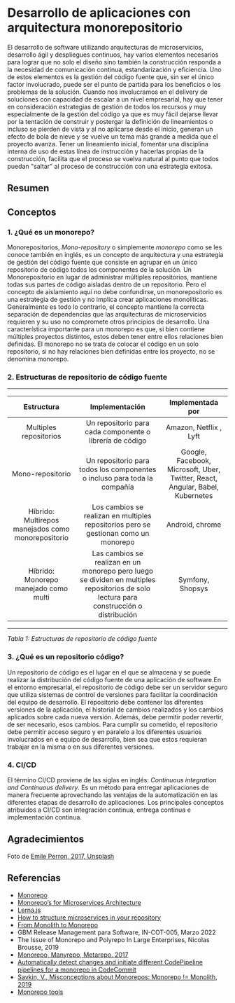 # Desarrollo de aplicaciones con arquitectura monorepositorio

El desarrollo de software utilizando arquitecturas de microservicios, desarrollo ágil y despliegues continuos, hay varios elementos necesarios para lograr que no solo el diseño sino también la construcción responda a la necesidad de comunicación continua, estandarización y eficiencia. Uno de estos elementos es la gestión del código fuente que, sin ser el único factor involucrado, puede ser el punto de partida para los beneficios o los problemas de la solución.
Cuando nos involucramos en el delivery de soluciones con capacidad de escalar a un nivel empresarial, hay que tener en consideración estrategias de gestión de todos los recursos y muy especialmente de la gestión del código ya que es muy fácil dejarse llevar por la tentación de construir y postergar la definición de lineamientos o incluso se pierden de vista y al no aplicarse desde el inicio, generan un efecto de bola de nieve y se vuelve un tema más grande a medida que el proyecto avanza.
Tener un lineamiento inicial, fomentar una disciplina interna de uso de estas línea de instrucción y hacerlas propias de la construcción, facilita que el proceso se vuelva natural al punto que todos puedan "saltar" al proceso de construcción con una estrategia exitosa.

## Resumen

## Conceptos

### 1. ¿Qué es un monorepo?

Monorepositorios, *Mono-repository* o simplemente *monorepo* como se les conoce también en inglés, es un concepto de arquitectura y una estrategia de gestión  del código fuente que consiste en agrupar en un único repositorio de código todos los componentes de la solución.
Un Monorepositorio en lugar de administrar múltiples repositorios, mantiene todas sus partes de código aisladas dentro de un repositorio. Pero el concepto de aislamiento aquí no debe confundirse, un monorepositorio es una estrategia de gestión y no implica crear aplicaciones monolíticas.  Generalmente es todo lo contrario, el concepto mantiene la correcta separación de dependencias que las arquitecturas de microservicios requieren y su uso no compromete otros principios de desarrollo.
Una característica importante para un monorepo es que, si bien contiene múltiples proyectos distintos, estos deben tener entre ellos relaciones bien definidas. El monorepo no se trata de colocar el código en un solo repositorio, si no hay relaciones bien definidas entre los proyecto, no se denomina monorepo. 

### 2. Estructuras de repositorio de código fuente
---
|       Estructura       |                    Implementación             |                              Implementada  por                          |
| :--------------------: | :--------------------------------------------------------------------: | :--------------------------------------------------------------------: |
| Multiples repositorios |   Un repositorio para cada componente o librería de código   |   Amazon, Netflix , Lyft                             |
|    Mono-repositorio    | Un repositorio para todos los componentes o incluso para toda la compañía | Google, Facebook, Microsoft, Uber, Twitter, React, Angular, Babel, Kubernetes |
| Híbrido: Multirepos manejados como  monorepositorio | Los cambios se realizan en multiples repositorios pero se gestionan como un monorepo  | Android, chrome |
| Híbrido: Monorepo manejado como multi | Las cambios se realizan en un monorepo pero luego se dividen en multiples repositorios de solo lectura para construcción o distribución | Symfony, Shopsys | 
---
*Tabla 1: Estructuras de repositorio de código fuente*

### 3. ¿Qué es un repositorio código?

Un repositorio de código es el lugar en el que se almacena y se puede realizar la distribución del código fuente de una aplicación de software.En el entorno empresarial, el repositorio de código debe ser un servidor seguro que utiliza sistemas de control de versiones para facilitar la coordinación del equipo de desarrollo. El repositorio debe contener las diferentes versiones de la aplicación, el historial de cambios realizados y los cambios aplicados sobre cada nueva versión. Además, debe permitir poder revertir, de ser necesario, esos cambios. Para cumplir su cometido, el repositorio debe permitir  acceso seguro y en paralelo a los diferentes usuarios involucrados en e equipo de desarrollo, bien sea que estos requieran trabajar en la misma o en sus diferentes versiones.


### 4. CI/CD

El término CI/CD proviene de las siglas en inglés: *Continuous integration and Continuous delivery*. Es un método para entregar aplicaciones de manera frecuente aprovechando las ventajas de la automatización en las diferentes etapas de desarrollo de aplicaciones. Los principales conceptos atribuidos a CI/CD son integración continua, entrega continua e implementación continua. 


## Agradecimientos

Foto de [Emile Perron, 2017, Unsplash](https://unsplash.com/photos/xrVDYZRGdw4?utm_source=unsplash&utm_medium=referral&utm_content=creditShareLink)

## Referencias

* [Monorepo](https://en.wikipedia.org/wiki/Monorepo)
* [Monorepo’s for Microservices Architecture](https://dzone.com/articles/monorepos-for-microservices-commerce-architecture)
* [Lerna.js](https://lerna.js.org/)
* [How to structure microservices in your repository](https://softwareengineering.stackexchange.com/questions/386066/how-to-structure-microservices-in-your-repository)
* [From Monolith to Monorepo](https://medium.com/@brockreece/from-monolith-to-monorepo-19d78ffe9175)
* GBM Release Management para Software, IN-COT-005, Marzo 2022
* The Issue of Monorepo and Polyrepo In Large Enterprises, Nicolas Brousse, 2019 
* [Monorepo, Manyrepo, Metarepo. 2017](https://notes.burke.libbey.me/metarepo/)
* [Automatically detect changes and initiate different CodePipeline pipelines for a monorepo in CodeCommit](https://docs.aws.amazon.com/prescriptive-guidance/latest/patterns/automatically-detect-changes-and-initiate-different-codepipeline-pipelines-for-a-monorepo-in-codecommit.html)
* [Savkin, V., Misconceptions about Monorepos: Monorepo != Monolith, 2019](https://blog.nrwl.io/misconceptions-about-monorepos-monorepo-monolith-df1250d4b03c)
* [Monorepo tools](https://monorepo.tools/)